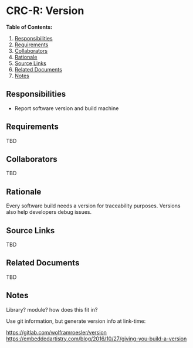 # CRC-R: Version

**Table of Contents:**

1. [Responsibilities](#responsibilities)
2. [Requirements](#requirements)
3. [Collaborators](#collaborators)
4. [Rationale](#rationale)
5. [Source Links](#source-links)
6. [Related Documents](#related-documents)
7. [Notes](#notes)

## Responsibilities

* Report software version and build machine

## Requirements

TBD

## Collaborators

TBD

## Rationale

Every software build needs a version for traceability purposes. Versions also help developers debug issues.

## Source Links

TBD

## Related Documents

TBD

## Notes

Library? module? how does this fit in?

Use git information, but generate version info at link-time:

https://gitlab.com/wolframroesler/version
https://embeddedartistry.com/blog/2016/10/27/giving-you-build-a-version
